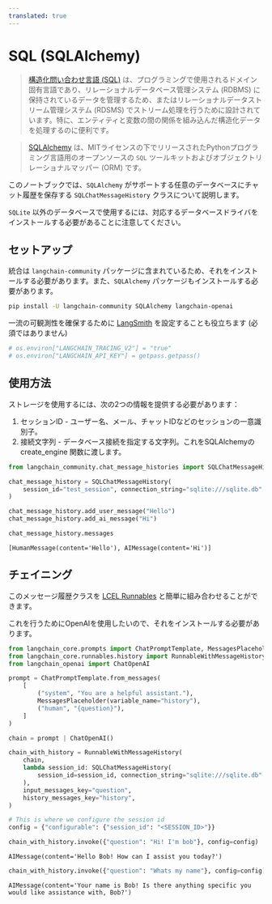 ```yaml
---
translated: true
---
```


# SQL (SQLAlchemy)

>[構造化問い合わせ言語 (SQL)](https://en.wikipedia.org/wiki/SQL) は、プログラミングで使用されるドメイン固有言語であり、リレーショナルデータベース管理システム (RDBMS) に保持されているデータを管理するため、またはリレーショナルデータストリーム管理システム (RDSMS) でストリーム処理を行うために設計されています。特に、エンティティと変数の間の関係を組み込んだ構造化データを処理するのに便利です。

>[SQLAlchemy](https://github.com/sqlalchemy/sqlalchemy) は、MITライセンスの下でリリースされたPythonプログラミング言語用のオープンソースの `SQL` ツールキットおよびオブジェクトリレーショナルマッパー (ORM) です。

このノートブックでは、`SQLAlchemy` がサポートする任意のデータベースにチャット履歴を保存する `SQLChatMessageHistory` クラスについて説明します。

`SQLite` 以外のデータベースで使用するには、対応するデータベースドライバをインストールする必要があることに注意してください。

## セットアップ

統合は `langchain-community` パッケージに含まれているため、それをインストールする必要があります。また、`SQLAlchemy` パッケージもインストールする必要があります。

```bash
pip install -U langchain-community SQLAlchemy langchain-openai
```

一流の可観測性を確保するために [LangSmith](https://smith.langchain.com/) を設定することも役立ちます (必須ではありません)

```python
# os.environ["LANGCHAIN_TRACING_V2"] = "true"
# os.environ["LANGCHAIN_API_KEY"] = getpass.getpass()
```

## 使用方法

ストレージを使用するには、次の2つの情報を提供する必要があります：

1. セッションID - ユーザー名、メール、チャットIDなどのセッションの一意識別子。
2. 接続文字列 - データベース接続を指定する文字列。これをSQLAlchemyの create_engine 関数に渡します。

```python
from langchain_community.chat_message_histories import SQLChatMessageHistory

chat_message_history = SQLChatMessageHistory(
    session_id="test_session", connection_string="sqlite:///sqlite.db"
)

chat_message_history.add_user_message("Hello")
chat_message_history.add_ai_message("Hi")
```

```python
chat_message_history.messages
```

```output
[HumanMessage(content='Hello'), AIMessage(content='Hi')]
```

## チェイニング

このメッセージ履歴クラスを [LCEL Runnables](/docs/expression_language/how_to/message_history) と簡単に組み合わせることができます。

これを行うためにOpenAIを使用したいので、それをインストールする必要があります。

```python
from langchain_core.prompts import ChatPromptTemplate, MessagesPlaceholder
from langchain_core.runnables.history import RunnableWithMessageHistory
from langchain_openai import ChatOpenAI
```

```python
prompt = ChatPromptTemplate.from_messages(
    [
        ("system", "You are a helpful assistant."),
        MessagesPlaceholder(variable_name="history"),
        ("human", "{question}"),
    ]
)

chain = prompt | ChatOpenAI()
```

```python
chain_with_history = RunnableWithMessageHistory(
    chain,
    lambda session_id: SQLChatMessageHistory(
        session_id=session_id, connection_string="sqlite:///sqlite.db"
    ),
    input_messages_key="question",
    history_messages_key="history",
)
```

```python
# This is where we configure the session id
config = {"configurable": {"session_id": "<SESSION_ID>"}}
```

```python
chain_with_history.invoke({"question": "Hi! I'm bob"}, config=config)
```

```output
AIMessage(content='Hello Bob! How can I assist you today?')
```

```python
chain_with_history.invoke({"question": "Whats my name"}, config=config)
```

```output
AIMessage(content='Your name is Bob! Is there anything specific you would like assistance with, Bob?')
```
